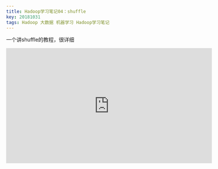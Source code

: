 ```yaml
---
title: Hadoop学习笔记04：shuffle
key: 20181031
tags: Hadoop 大数据 机器学习 Hadoop学习笔记
---
```

 
一个讲shuffle的教程，很详细



<iframe width="560" height="315" src="https://www.youtube.com/embed/F4Zc4S-8n0w" frameborder="0" allow="accelerometer; autoplay; encrypted-media; gyroscope; picture-in-picture" allowfullscreen></iframe>